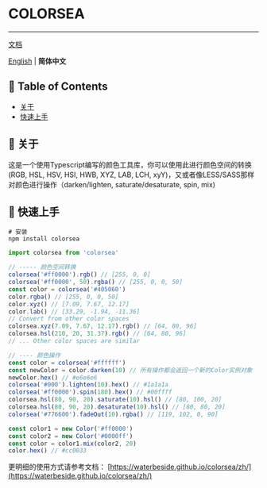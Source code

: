 
# COLORSEA

---

[文档](https://waterbeside.github.io/colorsea/zh/)

[English](./README.md) | **简体中文**

## 📝 Table of Contents

- [关于](#about)
- [快速上手](#quick_started)

## 🧐 关于 <a name = "about"></a>

这是一个使用Typescript编写的颜色工具库，你可以使用此进行颜色空间的转换(RGB, HSL, HSV, HSI, HWB, XYZ, LAB, LCH, xyY)，又或者像LESS/SASS那样对颜色进行操作（darken/lighten, saturate/desaturate, spin, mix)

## 🏁 快速上手 <a name = "quick_started"></a>

```shell
# 安装
npm install colorsea 
```

```typescript
import colorsea from 'colorsea'

// ----- 颜色空间转换
colorsea('#ff0000').rgb() // [255, 0, 0]
colorsea('#ff0000', 50).rgba() // [255, 0, 0, 50]
const color = colorsea('#405060')
color.rgba() // [255, 0, 0, 50]
color.xyz() // [7.09, 7.67, 12.17]
color.lab() // [33.29, -1.94, -11.36] 
// Convert from other color spaces
colorsea.xyz(7.09, 7.67, 12.17).rgb() // [64, 80, 96]
colorsea.hsl(210, 20, 31.37).rgb() // [64, 80, 96]
// ... Other color spaces are similar

// ---- 颜色操作
const color = colorsea('#ffffff')
const newColor = color.darken(10) // 所有操作都会返回一个新的Color实例对象
newColor.hex() // #e6e6e6
colorsea('#000').lighten(10).hex() // #1a1a1a
colorsea('#ff0000').spin(180).hex() // #00ffff
colorsea.hsl(80, 90, 20).saturate(10).hsl() // [80, 100, 20]
colorsea.hsl(80, 90, 20).desaturate(10).hsl() // [80, 80, 20]
colorsea('#776600').fadeOut(10).rgba() // [119, 102, 0, 90]

const color1 = new Color('#ff0000')
const color2 = new Color('#0000ff')
const color = color1.mix(color2, 20)
color.hex() // #cc0033

```

更明细的使用方式请参考文档： [https://waterbeside.github.io/colorsea/zh/](https://waterbeside.github.io/colorsea/zh/)
